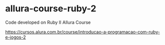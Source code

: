# allura-course-ruby-2
Code developed on Ruby II Allura Course

https://cursos.alura.com.br/course/introducao-a-programacao-com-ruby-e-jogos-2